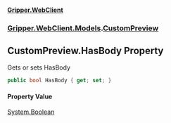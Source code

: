 #### [Gripper.WebClient](index 'index')
### [Gripper.WebClient.Models](Gripper_WebClient_Models 'Gripper.WebClient.Models').[CustomPreview](Gripper_WebClient_Models_CustomPreview 'Gripper.WebClient.Models.CustomPreview')
## CustomPreview.HasBody Property
Gets or sets HasBody  
```csharp
public bool HasBody { get; set; }
```
#### Property Value
[System.Boolean](https://docs.microsoft.com/en-us/dotnet/api/System.Boolean 'System.Boolean')
